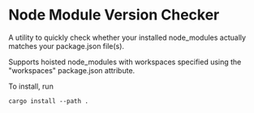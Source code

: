 # Node Module Version Checker

A utility to quickly check whether your installed node_modules actually matches your package.json file(s).

Supports hoisted node_modules with workspaces specified using the "workspaces" package.json attribute.

To install, run
```
cargo install --path .
```